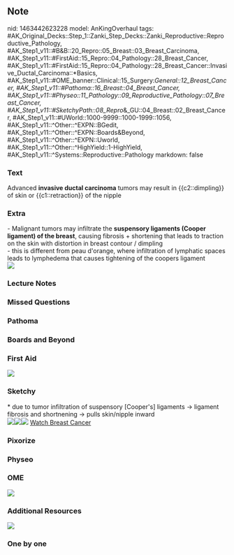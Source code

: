 ## Note
nid: 1463442623228
model: AnKingOverhaul
tags: #AK_Original_Decks::Step_1::Zanki_Step_Decks::Zanki_Reproductive::Reproductive_Pathology, #AK_Step1_v11::#B&B::20_Repro::05_Breast::03_Breast_Carcinoma, #AK_Step1_v11::#FirstAid::15_Repro::04_Pathology::28_Breast_Cancer, #AK_Step1_v11::#FirstAid::15_Repro::04_Pathology::28_Breast_Cancer::Invasive_Ductal_Carcinoma::*Basics, #AK_Step1_v11::#OME_banner::Clinical::15_Surgery:_General::12_Breast_Cancer, #AK_Step1_v11::#Pathoma::16_Breast::04_Breast_Cancer, #AK_Step1_v11::#Physeo::11_Pathology::09_Reproductive_Pathology::07_Breast_Cancer, #AK_Step1_v11::#SketchyPath::08_Repro_&_GU::04_Breast::02_Breast_Cancer, #AK_Step1_v11::#UWorld::1000-9999::1000-1999::1056, #AK_Step1_v11::^Other::^EXPN::BGedit, #AK_Step1_v11::^Other::^EXPN::Boards&Beyond, #AK_Step1_v11::^Other::^EXPN::Uworld, #AK_Step1_v11::^Other::^HighYield::1-HighYield, #AK_Step1_v11::^Systems::Reproductive::Pathology
markdown: false

### Text
<div>
  Advanced <b>invasive ductal carcinoma</b> tumors may result in
  {{c2::dimpling}} of skin or {{c1::retraction}} of the nipple
</div>

### Extra
<div>
  - Malignant tumors may infiltrate the <b>suspensory ligaments
  (Cooper ligament) of the breast</b>, causing fibrosis +
  shortening that leads to traction on the skin with distortion in
  breast contour / dimpling
</div>- this is different from peau d'orange, where infiltration of
lymphatic spaces leads to lymphedema that causes tightening of the
coopers ligament
<div><img src="paste-433448099512321.jpg"></div>

### Lecture Notes


### Missed Questions


### Pathoma


### Boards and Beyond


### First Aid
<img src="tmpqTrHAJ.png">

### Sketchy
<div>
  * due to tumor infiltration of suspensory [Cooper's] ligaments
  -> ligament fibrosis and shortnening -> pulls skin/nipple
  inward
</div><img src=
"32.%20Invasive%20Ductal%20Carcinoma%20Skin%20Dimpling%20Inverted%20Nipples.jpg"><img src="Screen%20Shot%202020-05-26%20at%2010.34.47%20AM.JPG"><img src="Complete%20Image.jpg">
<a href=
"https://dashboard.sketchy.com/study/medical/courses/medical-pathophysiology/units/medical-pathophysiology-reproductive-gu/videos/medical-pathophysiology-reproductive-and-gu-breast-breast-cancer?utm_source=anki&utm_medium=partnership&utm_campaign=february_update&utm_content=medical">
Watch Breast Cancer</a>

### Pixorize


### Physeo


### OME
<div class="ome-widget">
  <a href=
  "https://onlinemeded.org/spa/surgery-general/breast-cancer/acquire?ref=anki">
  <img src="_OME_AnkiFlashcards_Lesson_2.png"></a>
</div>

### Additional Resources
<img src="paste-b113581819801cbc4d024b5acab5d7ca66b5da7e.png">

### One by one


